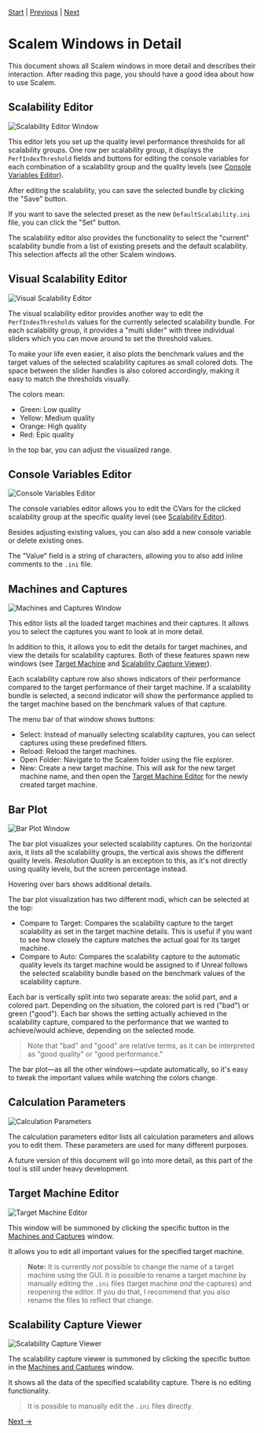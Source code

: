 [Start](../Index.md) | [Previous](Window-Overview.md) | [Next](How-to-Use.md)

# Scalem Windows in Detail

This document shows all Scalem windows in more detail and describes their interaction.
After reading this page, you should have a good idea about how to use Scalem.

## Scalability Editor

![Scalability Editor Window](Media/scalability-editor.png)

This editor lets you set up the quality level performance thresholds for all scalability groups.
One row per scalability group, it displays the `PerfIndexThreshold` fields and buttons for editing the console variables for each combination of a scalability group and the quality levels (see [Console Variables Editor](#console-variables-editor)).

After editing the scalability, you can save the selected bundle by clicking the "Save" button.

If you want to save the selected preset as the new `DefaultScalability.ini` file, you can click the "Set" button.

The scalability editor also provides the functionality to select the "current" scalability bundle from a list of existing presets and the default scalability.
This selection affects all the other Scalem windows.

## Visual Scalability Editor

![Visual Scalability Editor](Media/visual-scalability.png)

The visual scalability editor provides another way to edit the `PerfIndexThresholds` values for the currently selected scalability bundle.
For each scalability group, it provides a "multi slider" with three individual sliders which you can move around to set the threshold values.

To make your life even easier, it also plots the benchmark values and the target values of the selected scalability captures as small colored dots.
The space between the slider handles is also colored accordingly, making it easy to match the thresholds visually.

The colors mean:

- Green: Low quality
- Yellow: Medium quality
- Orange: High quality
- Red: Epic quality

In the top bar, you can adjust the visualized range.

## Console Variables Editor

![Console Variables Editor](Media/console-variables.png)

The console variables editor allows you to edit the CVars for the clicked scalability group at the specific quality level (see [Scalability Editor](#scalability-editor)).

Besides adjusting existing values, you can also add a new console variable or delete existing ones.

The "Value" field is a string of characters, allowing you to also add inline comments to the `.ini` file.

## Machines and Captures

![Machines and Captures Window](Media/machines-and-captures.png)

This editor lists all the loaded target machines and their captures.
It allows you to select the captures you want to look at in more detail.

In addition to this, it allows you to edit the details for target machines, and view the details for scalability captures.
Both of these features spawn new windows (see [Target Machine](#target-machine-editor) and [Scalability Capture Viewer](#scalability-capture-viewer)).

Each scalability capture row also shows indicators of their performance compared to the target performance of their target machine.
If a scalability bundle is selected, a second indicator will show the performance applied to the target machine based on the benchmark values of that capture.

The menu bar of that window shows buttons:

- Select: Instead of manually selecting scalability captures, you can select captures using these predefined filters.
- Reload: Reload the target machines.
- Open Folder: Navigate to the Scalem folder using the file explorer.
- New: Create a new target machine.
  This will ask for the new target machine name, and then open the [Target Machine Editor](#target-machine-editor) for the newly created target machine.

## Bar Plot

![Bar Plot Window](Media/bar-plot.png)

The bar plot visualizes your selected scalability captures.
On the horizontal axis, it lists all the scalability groups, the vertical axis shows the different quality levels.
_Resolution Quality_ is an exception to this, as it's not directly using quality levels, but the screen percentage instead.

Hovering over bars shows additional details.

The bar plot visualization has two different modi, which can be selected at the top:

- Compare to Target:
  Compares the scalability capture to the target scalability as set in the target machine details.
  This is useful if you want to see how closely the capture matches the actual goal for its target machine.
- Compare to Auto:
  Compares the scalability capture to the automatic quality levels its target machine would be assigned to if Unreal follows the selected scalability bundle based on the benchmark values of the scalability capture.

Each bar is vertically split into two separate areas: the solid part, and a colored part.
Depending on the situation, the colored part is red ("bad") or green ("good").
Each bar shows the setting actually achieved in the scalability capture, compared to the performance that we wanted to achieve/would achieve, depending on the selected mode.

> Note that "bad" and "good" are relative terms, as it can be interpreted as "good quality" or "good performance."

The bar plot&mdash;as all the other windows&mdash;update automatically, so it's easy to tweak the important values while watching the colors change.

## Calculation Parameters

![Calculation Parameters]()

The calculation parameters editor lists all calculation parameters and allows you to edit them.
These parameters are used for many different purposes.

A future version of this document will go into more detail, as this part of the tool is still under heavy development.

## Target Machine Editor

![Target Machine Editor](Media/target-machine-editor.png)

This window will be summoned by clicking the specific button in the [Machines and Captures](#machines-and-captures) window.

It allows you to edit all important values for the specified target machine.

> **Note:** It is currently _not_ possible to change the name of a target machine using the GUI.
> It is possible to rename a target machine by manually editing the `.ini` files (target machine _and_ the captures) and reopening the editor.
> If you do that, I recommend that you also rename the files to reflect that change.

## Scalability Capture Viewer

![Scalability Capture Viewer](Media/capture-viewer.png)

The scalability capture viewer is summoned by clicking the specific button in the [Machines and Captures](#machines-and-captures) window.

It shows all the data of the specified scalability capture.
There is no editing functionality.

> It is possible to manually edit the `.ini` files directly.


[Next &rarr;](How-to-Use.md)

